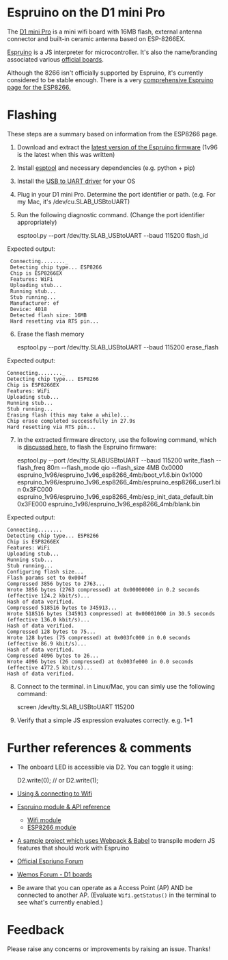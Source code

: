 # Espruino on the D1 mini Pro

The [D1 mini Pro](https://wiki.wemos.cc/products:d1:d1_mini_pro) is a mini wifi board with 16MB flash, external antenna connector and built-in ceramic antenna based on ESP-8266EX.

[Espruino](https://github.com/espruino/Espruino) is a JS interpreter for microcontroller. It's also the name/branding associated various [official boards](http://www.espruino.com/Order).

Although the 8266 isn't officially supported by Espruino, it's currently considered to be stable enough.
There is a very [comprehensive Espruino page for the ESP8266.](https://www.espruino.com/EspruinoESP8266) 

# Flashing
These steps are a summary based on information from the ESP8266 page.
    
1. Download and extract the [latest version of the Espruino firmware](http://www.espruino.com/Download) (1v96 is the latest when this was written)
2. Install [esptool](https://github.com/espressif/esptool) and necessary dependencies (e.g. python + pip)
3. Install the [USB to UART driver](https://www.silabs.com/products/development-tools/software/usb-to-uart-bridge-vcp-drivers) for your OS
4. Plug in your D1 mini Pro. Determine the port identifier or path. (e.g. For my Mac, it's /dev/cu.SLAB_USBtoUART)
5. Run the following diagnostic command. (Change the port identifier appropriately)
    
    
    esptool.py --port /dev/tty.SLAB_USBtoUART --baud 115200 flash_id
    
Expected output:
         
     Connecting........_
     Detecting chip type... ESP8266
     Chip is ESP8266EX
     Features: WiFi
     Uploading stub...
     Running stub...
     Stub running...
     Manufacturer: ef
     Device: 4018
     Detected flash size: 16MB
     Hard resetting via RTS pin...

6. Erase the flash memory

    
    esptool.py --port /dev/tty.SLAB_USBtoUART --baud 115200 erase_flash
    
Expected output:
    
    Connecting........_
    Detecting chip type... ESP8266
    Chip is ESP8266EX
    Features: WiFi
    Uploading stub...
    Running stub...
    Stub running...
    Erasing flash (this may take a while)...
    Chip erase completed successfully in 27.9s
    Hard resetting via RTS pin...
    
7. In the extracted firmware directory, use the following command, which is [discussed here](http://forum.espruino.com/conversations/315978/), to flash the Espruino firmware:
    
    
    esptool.py --port /dev/tty.SLABUSBtoUART --baud 115200 write_flash --flash_freq 80m --flash_mode qio --flash_size 4MB 0x0000 espruino_1v96/espruino_1v96_esp8266_4mb/boot_v1.6.bin 0x1000 espruino_1v96/espruino_1v96_esp8266_4mb/espruino_esp8266_user1.bin 0x3FC000 espruino_1v96/espruino_1v96_esp8266_4mb/esp_init_data_default.bin 0x3FE000 espruino_1v96/espruino_1v96_esp8266_4mb/blank.bin

Expected output:

    Connecting........
    Detecting chip type... ESP8266
    Chip is ESP8266EX
    Features: WiFi
    Uploading stub...
    Running stub...
    Stub running...
    Configuring flash size...
    Flash params set to 0x004f
    Compressed 3856 bytes to 2763...
    Wrote 3856 bytes (2763 compressed) at 0x00000000 in 0.2 seconds (effective 124.2 kbit/s)...
    Hash of data verified.
    Compressed 518516 bytes to 345913...
    Wrote 518516 bytes (345913 compressed) at 0x00001000 in 30.5 seconds (effective 136.0 kbit/s)...
    Hash of data verified.
    Compressed 128 bytes to 75...
    Wrote 128 bytes (75 compressed) at 0x003fc000 in 0.0 seconds (effective 86.9 kbit/s)...
    Hash of data verified.
    Compressed 4096 bytes to 26...
    Wrote 4096 bytes (26 compressed) at 0x003fe000 in 0.0 seconds (effective 4772.5 kbit/s)...
    Hash of data verified.
    
8. Connect to the terminal. in Linux/Mac, you can simly use the following command:


    screen /dev/tty.SLAB_USBtoUART 115200
    
9. Verify that a simple JS expression evaluates correctly. e.g. 1+1    


# Further references & comments

- The onboard LED is accessible via D2. You can toggle it using:


    D2.write(0); // or
    D2.write(1);


- [Using & connecting to Wifi](https://www.espruino.com/ESP8266_WifiUsage)
- [Espruino module & API reference](https://www.espruino.com/Reference)
    - [Wifi module](https://www.espruino.com/Reference#Wifi)
    - [ESP8266 module](https://www.espruino.com/Reference#ESP8266)
- [A sample project which uses Webpack & Babel](https://github.com/andrewwakeling/espruino-webpack-babel-sample) to transpile modern JS features that should work with Espruino
- [Official Espriuno Forum](http://forum.espruino.com/)
- [Wemos Forum - D1 boards](https://forum.wemos.cc/category/2/d1-boards)
- Be aware that you can operate as a Access Point (AP) AND be connected to another AP. (Evaluate `Wifi.getStatus()` in the terminal to see what's currently enabled.)

# Feedback

Please raise any concerns or improvements by raising an issue. Thanks!